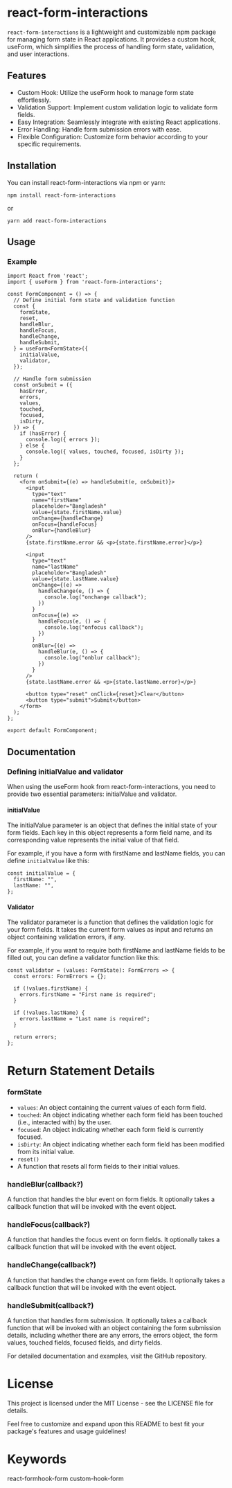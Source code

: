 # react-form-interactions

`react-form-interactions` is a lightweight and customizable npm package for managing form state in React applications. It provides a custom hook, useForm, which simplifies the process of handling form state, validation, and user interactions.

## Features

- Custom Hook: Utilize the useForm hook to manage form state effortlessly.
- Validation Support: Implement custom validation logic to validate form fields.
- Easy Integration: Seamlessly integrate with existing React applications.
- Error Handling: Handle form submission errors with ease.
- Flexible Configuration: Customize form behavior according to your specific requirements.

## Installation

You can install react-form-interactions via npm or yarn:

```
npm install react-form-interactions
```

or

```
yarn add react-form-interactions
```

## Usage

### Example

```
import React from 'react';
import { useForm } from 'react-form-interactions';

const FormComponent = () => {
  // Define initial form state and validation function
  const {
    formState,
    reset,
    handleBlur,
    handleFocus,
    handleChange,
    handleSubmit,
  } = useForm<FormState>({
    initialValue,
    validator,
  });

  // Handle form submission
  const onSubmit = ({
    hasError,
    errors,
    values,
    touched,
    focused,
    isDirty,
  }) => {
    if (hasError) {
      console.log({ errors });
    } else {
      console.log({ values, touched, focused, isDirty });
    }
  };

  return (
    <form onSubmit={(e) => handleSubmit(e, onSubmit)}>
      <input
        type="text"
        name="firstName"
        placeholder="Bangladesh"
        value={state.firstName.value}
        onChange={handleChange}
        onFocus={handleFocus}
        onBlur={handleBlur}
      />
      {state.firstName.error && <p>{state.firstName.error}</p>}

      <input
        type="text"
        name="lastName"
        placeholder="Bangladesh"
        value={state.lastName.value}
        onChange={(e) =>
          handleChange(e, () => {
            console.log("onchange callback");
          })
        }
        onFocus={(e) =>
          handleFocus(e, () => {
            console.log("onfocus callback");
          })
        }
        onBlur={(e) =>
          handleBlur(e, () => {
            console.log("onblur callback");
          })
        }
      />
      {state.lastName.error && <p>{state.lastName.error}</p>}

      <button type="reset" onClick={reset}>Clear</button>
      <button type="submit">Submit</button>
    </form>
  );
};

export default FormComponent;
```

## Documentation

### Defining initialValue and validator

When using the useForm hook from react-form-interactions, you need to provide two essential parameters: initialValue and validator.

#### initialValue

The initialValue parameter is an object that defines the initial state of your form fields. Each key in this object represents a form field name, and its corresponding value represents the initial value of that field.

For example, if you have a form with firstName and lastName fields, you can define `initialValue` like this:

```
const initialValue = {
  firstName: "",
  lastName: "",
};
```

#### Validator

The validator parameter is a function that defines the validation logic for your form fields. It takes the current form values as input and returns an object containing validation errors, if any.

For example, if you want to require both firstName and lastName fields to be filled out, you can define a validator function like this:

```
const validator = (values: FormState): FormErrors => {
  const errors: FormErrors = {};

  if (!values.firstName) {
    errors.firstName = "First name is required";
  }

  if (!values.lastName) {
    errors.lastName = "Last name is required";
  }

  return errors;
};
```

# Return Statement Details

### formState

- `values`: An object containing the current values of each form field.
- `touched`: An object indicating whether each form field has been touched (i.e., interacted with) by the user.
- `focused`: An object indicating whether each form field is currently focused.
- `isDirty`: An object indicating whether each form field has been modified from its initial value.
- `reset()`
- A function that resets all form fields to their initial values.

### handleBlur(callback?)

A function that handles the blur event on form fields. It optionally takes a callback function that will be invoked with the event object.

### handleFocus(callback?)

A function that handles the focus event on form fields. It optionally takes a callback function that will be invoked with the event object.

### handleChange(callback?)

A function that handles the change event on form fields. It optionally takes a callback function that will be invoked with the event object.

### handleSubmit(callback?)

A function that handles form submission. It optionally takes a callback function that will be invoked with an object containing the form submission details, including whether there are any errors, the errors object, the form values, touched fields, focused fields, and dirty fields.

For detailed documentation and examples, visit the GitHub repository.

# License

This project is licensed under the MIT License - see the LICENSE file for details.

Feel free to customize and expand upon this README to best fit your package's features and usage guidelines!

# Keywords

react-formhook-form custom-hook-form
